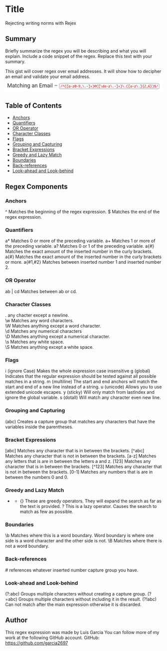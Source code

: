 # Title
Rejecting writing norms with Rejex


## Summary

Briefly summarize the regex you will be describing and what you will explain. Include a code snippet of the regex. Replace this text with your summary.

This gist will cover regex over email addresses. It will show how to decipher an email and validate your email address. 
![Image of app](emailRegex.png)

## Table of Contents

- [Anchors](#anchors)
- [Quantifiers](#quantifiers)
- [OR Operator](#or-operator)
- [Character Classes](#character-classes)
- [Flags](#flags)
- [Grouping and Capturing](#grouping-and-capturing)
- [Bracket Expressions](#bracket-expressions)
- [Greedy and Lazy Match](#greedy-and-lazy-match)
- [Boundaries](#boundaries)
- [Back-references](#back-references)
- [Look-ahead and Look-behind](#look-ahead-and-look-behind)

## Regex Components

### Anchors
^ Matches the beginning of the regex expression.
$ Matches the end of the regex expression.

### Quantifiers
a* Matches 0 or more of the preceding variable.
a+ Matches 1 or more of the preceding variable.
a? Matches 0  or 1 of the preceding variable.
a{#} Matches the exact amount of the inserted number in the curly brackets.
a{#} Matches the exact amount of the inserted number in the curly brackets or more.
a{#1,#2} Matches between inserted number 1 and inserted number 2.


### OR Operator
ab | cd Matches between ab or cd.

### Character Classes
. any chacter except a newline. <br>
\w Matches any word characters. <br>
\W Matches anything except a word character. <br>
\d Matches any numerical characters <br>
\D Matches anything except a numerical character. <br>
\s Matches any white space. <br>
\S Matches anything except a white space. 

### Flags
i (ignore Case) Makes the whole expression case insensitive
g (global) Indicates that the regular expression should be tested against all possible matches in a string.
m (multiline) The start and end anchors will match the start and end of a new line instead of a string.
u (unicode) Allows you to use extended unicode escapes.
y (sticky) Will only match from lastIndex and ignore the global variable.
s (dotall) Will match any character even new line.

### Grouping and Capturing
(abc) Creates a capture group that matches any characters that have the variables inside the parentheses.

### Bracket Expressions
[abc] Matches any character that is in between the brackets.
[^abc] Matches any character that is not in between the brackets.
[a-z] Matches any letters that is are in between the letters a and z.
[123] Matches any character that is in between the brackets.
[^123] Matches any character that is not in between the brackets.
[0-1] Matches any numbers that is are in between the numbers 0 and 0.


### Greedy and Lazy Match
* + {} These are greedy operators. They will expand the search as far as the text is provided.
? This is a lazy operator. Causes the search to match as few as possible.

### Boundaries
\b Matches where this is a word boundary. Word boundary is where one side is a word character and the other side is not. 
\B Matches where there is not a word boundary.


### Back-references
\# references whatever inserted number capture group you have.

### Look-ahead and Look-behind
(?:abc) Groups multiple characters without creating a capture group.
(?=abc) Groups multiple characters without including it in the result.
(?!abc) Can not match after the main expression otherwise it is discarded.

## Author
This regex expression was made by Luis Garcia
You can follow more of my work at the following GitHub account.
GitHub: https://github.com/garcia2697